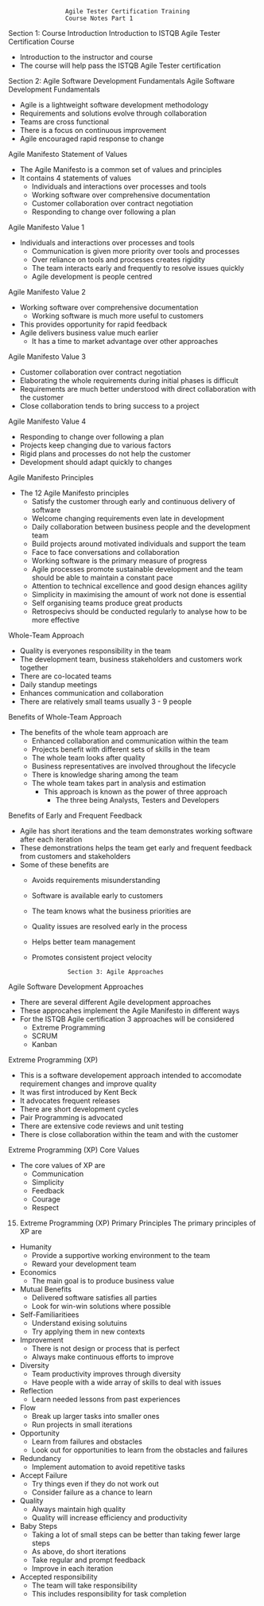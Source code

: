                     Agile Tester Certification Training
                    Course Notes Part 1


Section 1: Course Introduction
Introduction to ISTQB Agile Tester Certification Course
  - Introduction to the instructor and course
  - The course will help pass the ISTQB Agile Tester certification


Section 2: Agile Software Development Fundamentals
Agile Software Development Fundamentals
  - Agile is a lightweight software development methodology
  - Requirements and solutions evolve through collaboration
  - Teams are cross functional
  - There is a focus on continuous improvement
  - Agile encouraged rapid response to change

Agile Manifesto Statement of Values
  - The Agile Manifesto is a common set of values and principles
  - It contains 4 statements of values
    - Individuals and interactions over processes and tools
    - Working software over comprehensive documentation
    - Customer collaboration over contract negotiation
    - Responding to change over following a plan

Agile Manifesto Value 1
  - Individuals and interactions over processes and tools
    - Communication is given more priority over tools and processes
    - Over reliance on tools and processes creates rigidity
    - The team interacts early and frequently to resolve issues quickly
    - Agile development is people centred

Agile Manifesto Value 2
  - Working software over comprehensive documentation
    - Working software is much more useful to customers
  - This provides opportunity for rapid feedback
  - Agile delivers business value much earlier
    - It has a time to market advantage over other approaches

Agile Manifesto Value 3
  - Customer collaboration over contract negotiation
  - Elaborating the whole requirements during initial phases is difficult
  - Requirements are much better understood with direct collaboration with the customer
  - Close collaboration tends to bring success to a project

Agile Manifesto Value 4
  - Responding to change over following a plan
  - Projects keep changing due to various factors
  - Rigid plans and processes do not help the customer
  - Development should adapt quickly to changes

Agile Manifesto Principles
  - The 12 Agile Manifesto principles
    - Satisfy the customer through early and continuous delivery of software
    - Welcome changing requirements even late in development
    - Daily collaboration between business people and the development team
    - Build projects around motivated individuals and support the team
    - Face to face conversations and collaboration
    - Working software is the primary measure of progress
    - Agile processes promote sustainable development and the team should be able to maintain a constant pace
    - Attention to technical excellence and good design ehances agility
    - Simplicity in maximising the amount of work not done is essential
    - Self organising teams produce great products
    - Retrospecivs should be conducted regularly to analyse how to be more effective
    

Whole-Team Approach
  - Quality is everyones responsibility in the team
  - The development team, business stakeholders and customers work together
  - There are co-located teams
  - Daily standup meetings
  - Enhances communication and collaboration
  - There are relatively small teams usually 3 - 9 people

Benefits of Whole-Team Approach
  - The benefits of the whole team approach are
    - Enhanced collaboration and communication within the team
    - Projects benefit with different sets of skills in the team
    - The whole team looks after quality
    - Business representatives are involved throughout the lifecycle
    - There is knowledge sharing among the team
    - The whole team takes part in analysis and estimation
      - This approach is known as the power of three approach
        - The three being Analysts, Testers and Developers

Benefits of Early and Frequent Feedback
  - Agile has short iterations and the team demonstrates working software after each iteration
  - These demonstrations helps the team get early and frequent feedback from customers and stakeholders
  - Some of these benefits are
    - Avoids requirements misunderstanding
    - Software is available early to customers
    - The team knows what the business priorities are
    - Quality issues are resolved early in the process
    - Helps better team management
    - Promotes consistent project velocity



                    Section 3: Agile Approaches 
Agile Software Development Approaches
  - There are several different Agile development approaches
  - These approcahes implement the Agile Manifesto in different ways
  - For the ISTQB Agile certification 3 approaches will be considered
    - Extreme Programming
    - SCRUM
    - Kanban

Extreme Programming (XP)
  - This is a software developement approach intended to accomodate requirement changes and improve quality
  - It was first introduced by Kent Beck
  - It advocates frequent releases
  - There are short development cycles
  - Pair Programming is advocated
  - There are extensive code reviews and unit testing
  - There is close collaboration within the team and with the customer

Extreme Programming (XP) Core Values
  - The core values of XP are
    - Communication
    - Simplicity
    - Feedback
    - Courage
    - Respect

15. Extreme Programming (XP) Primary Principles
The primary principles of XP are
  - Humanity
    - Provide a supportive working environment to the team
    - Reward your development team
  - Economics 
    - The main goal is to produce business value
  - Mutual Benefits
    - Delivered software satisfies all parties
    - Look for win-win solutions where possible
  - Self-Familiaritiees
    - Understand exising solutuins
    - Try applying them in new contexts
  - Improvement
    - There is not design or process that is perfect
    - Always make continuous efforts to improve
  - Diversity
    - Team productivity improves through diversity
    - Have people with a wide array of skills to deal with issues
  - Reflection
    - Learn needed lessons from past experiences
  - Flow
    - Break up larger tasks into smaller ones
    - Run projects in small iterations
  - Opportunity
    - Learn from failures and obstacles
    - Look out for opportunities to learn from the obstacles and failures
  - Redundancy
    - Implement automation to avoid repetitive tasks
  - Accept Failure
    - Try things even if they do not work out
    - Consider failure as a chance to learn
  - Quality
    - Always maintain high quality 
    - Quality will increase efficiency and productivity
  - Baby Steps
    - Taking a lot of small steps can be better than taking fewer large steps
    - As above, do short iterations
    - Take regular and prompt feedback
    - Improve in each iteration
  - Accepted responsibility
    - The team will take responsibility
    - This includes responsibility for task completion
